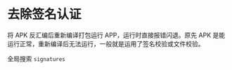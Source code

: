 # 去除签名认证

将 APK 反汇编后重新编译打包运行 APP，运行时直接报错闪退。原先 APK 是能运行正常，重新编译后无法运行，一般就是运用了签名校验或文件校验。

全局搜索 `signatures`

 